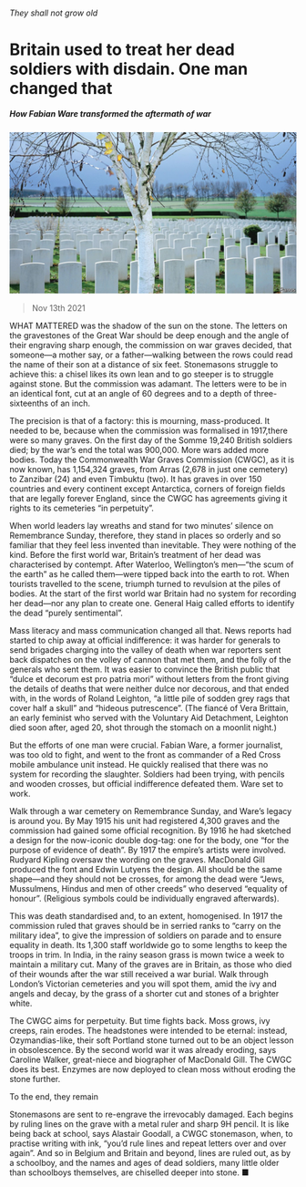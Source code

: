 ###### They shall not grow old

# Britain used to treat her dead soldiers with disdain. One man changed that 

##### How Fabian Ware transformed the aftermath of war 

![image](images/20211113_BRP003_0.jpg) 

> Nov 13th 2021 

WHAT MATTERED was the shadow of the sun on the stone. The letters on the gravestones of the Great War should be deep enough and the angle of their engraving sharp enough, the commission on war graves decided, that someone—a mother say, or a father—walking between the rows could read the name of their son at a distance of six feet. Stonemasons struggle to achieve this: a chisel likes its own lean and to go steeper is to struggle against stone. But the commission was adamant. The letters were to be in an identical font, cut at an angle of 60 degrees and to a depth of three-sixteenths of an inch.

The precision is that of a factory: this is mourning, mass-produced. It needed to be, because when the commission was formalised in 1917,there were so many graves. On the first day of the Somme 19,240 British soldiers died; by the war’s end the total was 900,000. More wars added more bodies. Today the Commonwealth War Graves Commission (CWGC), as it is now known, has 1,154,324 graves, from Arras (2,678 in just one cemetery) to Zanzibar (24) and even Timbuktu (two). It has graves in over 150 countries and every continent except Antarctica, corners of foreign fields that are legally forever England, since the CWGC has agreements giving it rights to its cemeteries “in perpetuity”.


When world leaders lay wreaths and stand for two minutes’ silence on Remembrance Sunday, therefore, they stand in places so orderly and so familiar that they feel less invented than inevitable. They were nothing of the kind. Before the first world war, Britain’s treatment of her dead was characterised by contempt. After Waterloo, Wellington’s men—“the scum of the earth” as he called them—were tipped back into the earth to rot. When tourists travelled to the scene, triumph turned to revulsion at the piles of bodies. At the start of the first world war Britain had no system for recording her dead—nor any plan to create one. General Haig called efforts to identify the dead “purely sentimental”.

Mass literacy and mass communication changed all that. News reports had started to chip away at official indifference: it was harder for generals to send brigades charging into the valley of death when war reporters sent back dispatches on the volley of cannon that met them, and the folly of the generals who sent them. It was easier to convince the British public that “dulce et decorum est pro patria mori” without letters from the front giving the details of deaths that were neither dulce nor decorous, and that ended with, in the words of Roland Leighton, “a little pile of sodden grey rags that cover half a skull” and “hideous putrescence”. (The fiancé of Vera Brittain, an early feminist who served with the Voluntary Aid Detachment, Leighton died soon after, aged 20, shot through the stomach on a moonlit night.)

But the efforts of one man were crucial. Fabian Ware, a former journalist, was too old to fight, and went to the front as commander of a Red Cross mobile ambulance unit instead. He quickly realised that there was no system for recording the slaughter. Soldiers had been trying, with pencils and wooden crosses, but official indifference defeated them. Ware set to work.

Walk through a war cemetery on Remembrance Sunday, and Ware’s legacy is around you. By May 1915 his unit had registered 4,300 graves and the commission had gained some official recognition. By 1916 he had sketched a design for the now-iconic double dog-tag: one for the body, one “for the purpose of evidence of death”. By 1917 the empire’s artists were involved. Rudyard Kipling oversaw the wording on the graves. MacDonald Gill produced the font and Edwin Lutyens the design. All should be the same shape—and they should not be crosses, for among the dead were “Jews, Mussulmens, Hindus and men of other creeds” who deserved “equality of honour”. (Religious symbols could be individually engraved afterwards).

This was death standardised and, to an extent, homogenised. In 1917 the commission ruled that graves should be in serried ranks to “carry on the military idea”, to give the impression of soldiers on parade and to ensure equality in death. Its 1,300 staff worldwide go to some lengths to keep the troops in trim. In India, in the rainy season grass is mown twice a week to maintain a military cut. Many of the graves are in Britain, as those who died of their wounds after the war still received a war burial. Walk through London’s Victorian cemeteries and you will spot them, amid the ivy and angels and decay, by the grass of a shorter cut and stones of a brighter white.

The CWGC aims for perpetuity. But time fights back. Moss grows, ivy creeps, rain erodes. The headstones were intended to be eternal: instead, Ozymandias-like, their soft Portland stone turned out to be an object lesson in obsolescence. By the second world war it was already eroding, says Caroline Walker, great-niece and biographer of MacDonald Gill. The CWGC does its best. Enzymes are now deployed to clean moss without eroding the stone further.

To the end, they remain

Stonemasons are sent to re-engrave the irrevocably damaged. Each begins by ruling lines on the grave with a metal ruler and sharp 9H pencil. It is like being back at school, says Alastair Goodall, a CWGC stonemason, when, to practise writing with ink, “you’d rule lines and repeat letters over and over again”. And so in Belgium and Britain and beyond, lines are ruled out, as by a schoolboy, and the names and ages of dead soldiers, many little older than schoolboys themselves, are chiselled deeper into stone. ■

